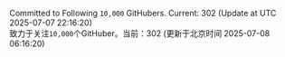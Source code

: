 Committed to Following `10,000` GitHubers. Current: <!-- FOLLOWING_COUNT -->302<!-- FOLLOWING_COUNT --> (Update at UTC <!-- LAST_UPDATED -->2025-07-07 22:16:20<!-- LAST_UPDATED -->)<br>
致力于关注`10,000`个GitHuber。当前：<!-- FOLLOWING_COUNT -->302<!-- FOLLOWING_COUNT --> (更新于北京时间 <!-- LAST_UPDATED_CST -->2025-07-08 06:16:20<!-- LAST_UPDATED_CST -->)
